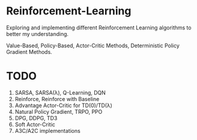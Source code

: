 # Reinforcement-Learning
Exploring and implementing different Reinforcement Learning algorithms to better my understanding.

Value-Based, Policy-Based, Actor-Critic Methods, Deterministic Policy Gradient Methods.

# TODO
1. SARSA, SARSA(λ), Q-Learning, DQN
2. Reinforce, Reinforce with Baseline
3. Advantage Actor-Critic for TD(0)/TD(λ)
4. Natural Policy Gradient, TRPO, PPO
5. DPG, DDPG, TD3
6. Soft Actor-Critic
7. A3C/A2C implementations
